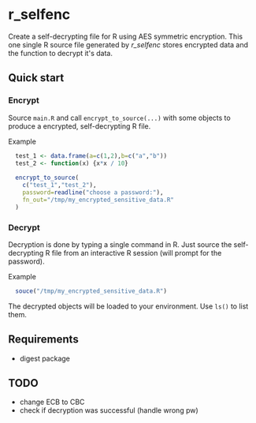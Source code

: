 # r_selfenc

Create a self-decrypting file for R using AES symmetric encryption. This one single R source file generated by _r_selfenc_ stores encrypted data and the function to decrypt it's data.  

## Quick start

### Encrypt

Source `main.R` and call `encrypt_to_source(...)` with some objects to produce a encrypted, self-decrypting R file.

Example
```R
  test_1 <- data.frame(a=c(1,2),b=c("a","b"))
  test_2 <- function(x) {x*x / 10}
  
  encrypt_to_source(
    c("test_1","test_2"), 
    password=readline("choose a password:"), 
    fn_out="/tmp/my_encrypted_sensitive_data.R"
  )
```

### Decrypt

Decryption is done by typing a single command in R. Just source the self-decrypting R file from an interactive R session (will prompt for the password).

Example
```R
  souce("/tmp/my_encrypted_sensitive_data.R")
```
The decrypted objects will be loaded to your environment. Use `ls()` to list them.  

## Requirements

 * digest package

## TODO

 * change ECB to CBC
 * check if decryption was successful (handle wrong pw)
